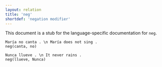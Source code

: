 ```yaml
---
layout: relation
title: 'neg'
shortdef: 'negation modifier'
---
```


This document is a stub for the language-specific documentation
for `neg`.


~~~ sdparse
María no canta . \n María does not sing .
neg(canta, no)
~~~

~~~ sdparse
Nunca llueve . \n It never rains .
neg(llueve, Nunca)
~~~
<!-- Interlanguage links updated Út zář 29 20:43:21 CEST 2020 -->
